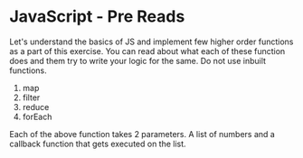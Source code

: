 # JavaScript - Pre Reads

Let's understand the basics of JS and implement few higher order functions as a part of this exercise. You can read about what each of these function does and them try to write your logic for the same. Do not use inbuilt functions.
1. map
2. filter
3. reduce
4. forEach

Each of the above function takes 2 parameters. A list of numbers and a callback function that gets executed on the list.
